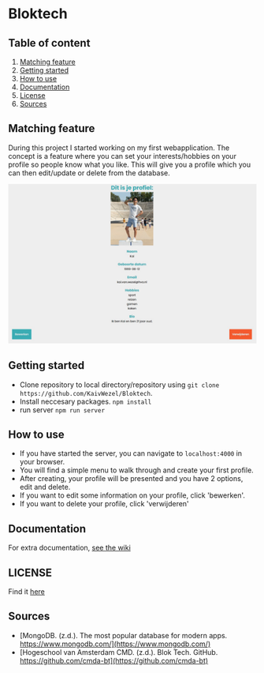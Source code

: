 # Bloktech

## Table of content
1. [Matching feature](#matching-feature)
2. [Getting started](#getting-started)
3. [How to use](#how-to-use)
4. [Documentation](#documentation)
5. [License](#license)
6. [Sources](#sources)

## Matching feature

During this project I started working on my first webapplication. The concept is a feature where you can set your interests/hobbies on your profile so people know what you like. This will give you a profile which you can then edit/update or delete from the database.

![picture of the profile layout](./img/profile.jpg)

## Getting started

- Clone repository to local directory/repository using `git clone https://github.com/KaivWezel/Bloktech`.
- Install neccesary packages. `npm install`
- run server `npm run server`

## How to use

* If you have started the server, you can navigate to `localhost:4000` in your browser. 
* You will find a simple menu to walk through and create your first profile.
* After creating, your profile will be presented and you have 2 options, edit and delete.
* If you want to edit some information on your profile, click 'bewerken'.
* If you want to delete your profile, click 'verwijderen' 


## Documentation

For extra documentation, [see the wiki](https://github.com/KaivWezel/Bloktech/wiki)

## LICENSE

Find it [here](https://github.com/KaivWezel/Bloktech/blob/master/LICENSE)

## Sources

* [MongoDB. (z.d.). The most popular database for modern apps. https://www.mongodb.com/](https://www.mongodb.com/)
* [Hogeschool van Amsterdam CMD. (z.d.). Blok Tech. GitHub. https://github.com/cmda-bt](https://github.com/cmda-bt)
